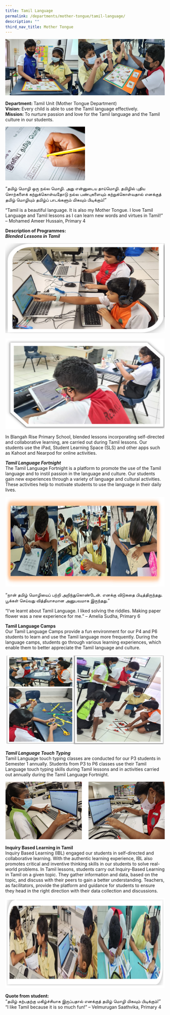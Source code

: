```yaml
---
title: Tamil Language
permalink: /departments/mother-tongue/tamil-language/
description: ""
third_nav_title: Mother Tongue
---
```

<img src="/images/BannerT.jpg">
<p><strong>Department:&nbsp;</strong>Tamil Unit (Mother Tongue Department)<br><strong>Vision:&nbsp;</strong>Every child is able to use the Tamil language effectively.<br><strong>Mission:&nbsp;</strong>To nurture passion and love for the Tamil language and the Tamil culture in our students.</p>
<img src="/images/tamillanguage.jpg" style="width:50%">
<p>“தமிழ் மொழி ஒரு நல்ல மொழி. அது என்னுடைய தாய்மொழி. தமிழில் புதிய சொற்களைக் கற்றுக்கொள்வதோடு நல்ல பண்புகளையும் கற்றுக்கொள்வதால் எனக்குத் தமிழ் மொழியும் தமிழ்ப் பாடங்களும் மிகவும் பிடிக்கும்!”</p>
<p>“Tamil is a beautiful language. It is also my Mother Tongue. I love Tamil Language and Tamil lessons as I can learn new words and virtues in Tamil!” – Mohamed Ameer Hussain, Primary 4</p>
<p><strong>Description of Programmes:<br></strong><strong><em>Blended Lessons in Tamil</em></strong></p>
<img src="/images/2023%20Photos/tl_blended%20learning%201.jpg"><p>
<img src="/images/2023%20Photos/tl_blended%20learning%202.jpg">
</p><p>In Blangah Rise Primary School, blended lessons incorporating self-directed and collaborative learning, are carried out during Tamil lessons. Our students use the iPad, Student Learning Space (SLS) and other apps such as Kahoot and Nearpod for online activities.</p>
<p><strong><em>Tamil Language Fortnight<br></em></strong>The Tamil Language Fortnight is a platform to promote the use of the Tamil language and to instil passion in the language and culture. Our students gain new experiences through a variety of language and cultural activities. These activities help to motivate students to use the language in their daily lives.</p>

<img src="/images/2023%20Photos/tl_tl%20fortnight%201.jpg"><p>
</p><p>“நான் தமிழ் மொழியைப் பற்றி அறிந்துகொண்டேன். எனக்கு விடுகதை பிடித்திருந்தது. பூக்கள் செய்வது வித்தியாசமான அனுபவமாக இருந்தது.”</p>
<p>“I’ve learnt about Tamil Language. I liked solving the riddles. Making paper flower was a new experience for me.” – Amelia Sudha, Primary 6</p>
<p><strong>Tamil Language Camps<br></strong>Our Tamil Language Camps provide a fun environment for our P4 and P6 students to learn and use the Tamil language more frequently. During the language camps, students go through various learning experiences, which enable them to better appreciate the Tamil language and culture.</p>

<img src="/images/2023%20Photos/tl_tamil%20language%20camps.jpg">
<p><strong><em>Tamil Language Touch Typing<br></em></strong>Tamil Language touch typing classes are conducted for our P3 students in Semester 1 annually. Students from P3 to P6 classes use their Tamil Language touch typing skills during Tamil lessons and in activities carried out annually during the Tamil Language Fortnight.</p>
<img src="/images/tamil3.png">
<p><strong>Inquiry Based Learning in Tamil<br></strong>Inquiry Based Learning (IBL) engaged our students in self-directed and collaborative learning. With the authentic learning experience, IBL also promotes critical and inventive thinking skills in our students to solve real-world problems. In Tamil lessons, students carry out Inquiry-Based Learning in Tamil on a given topic. They gather information and data, based on the topic, and discuss with their peers to gain a better understanding. Teachers, as facilitators, provide the platform and guidance for students to ensure they head in the right direction with their data collection and discussions.</p>

<img src="/images/2023%20Photos/tl_inquiry%20based%20lessons.jpg">
<p><strong>Quote from student:</strong><br>“தமிழ் கற்பதற்கு மகிழ்ச்சியாக இருப்பதால் எனக்குத் தமிழ் மொழி மிகவும் பிடிக்கும்!”<br>“I like Tamil because it is so much fun!” – Velmurugan Saathvika, Primary 4</p>